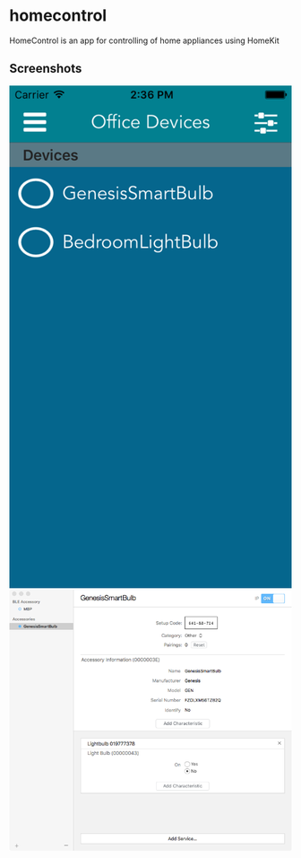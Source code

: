 homecontrol
==========

HomeControl is an app for controlling of home appliances using HomeKit

Screenshots
-----------

![alt text](https://github.com/arunabhdas/homecontrol/blob/master/screenshots/screenshot_2.png "Screnshot 2")
![alt text](https://github.com/arunabhdas/homecontrol/blob/master/screenshots/GenesisSmartBulb.png "Screnshot 0")
